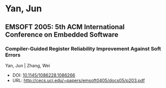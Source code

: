# Yan, Jun

## EMSOFT 2005: 5th ACM International Conference on Embedded Software

### Compiler-Guided Register Reliability Improvement Against Soft Errors
Yan, Jun | Zhang, Wei
* DOI: [10.1145/1086228.1086266](https://doi.org/10.1145/1086228.1086266)
* URL: <http://cecs.uci.edu/~papers/emsoft0405/docs05/p203.pdf>

